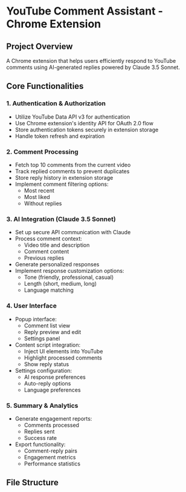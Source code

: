 # YouTube Comment Assistant - Chrome Extension

## Project Overview
A Chrome extension that helps users efficiently respond to YouTube comments using AI-generated replies powered by Claude 3.5 Sonnet.

## Core Functionalities

### 1. Authentication & Authorization
- Utilize YouTube Data API v3 for authentication
- Use Chrome extension's identity API for OAuth 2.0 flow
- Store authentication tokens securely in extension storage
- Handle token refresh and expiration

### 2. Comment Processing
- Fetch top 10 comments from the current video
- Track replied comments to prevent duplicates
- Store reply history in extension storage
- Implement comment filtering options:
  - Most recent
  - Most liked
  - Without replies

### 3. AI Integration (Claude 3.5 Sonnet)
- Set up secure API communication with Claude
- Process comment context:
  - Video title and description
  - Comment content
  - Previous replies
- Generate personalized responses
- Implement response customization options:
  - Tone (friendly, professional, casual)
  - Length (short, medium, long)
  - Language matching

### 4. User Interface
- Popup interface:
  - Comment list view
  - Reply preview and edit
  - Settings panel
- Content script integration:
  - Inject UI elements into YouTube
  - Highlight processed comments
  - Show reply status
- Settings configuration:
  - AI response preferences
  - Auto-reply options
  - Language preferences

### 5. Summary & Analytics
- Generate engagement reports:
  - Comments processed
  - Replies sent
  - Success rate
- Export functionality:
  - Comment-reply pairs
  - Engagement metrics
  - Performance statistics

## File Structure
